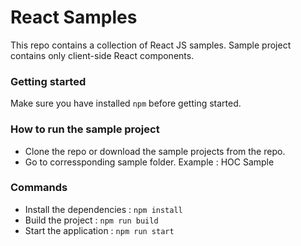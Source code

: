 # React Samples

This repo contains a collection of React JS samples. Sample project contains only client-side React components.

### Getting started
Make sure you have installed `npm` before getting started.

### How to run the sample project

* Clone the repo or download the sample projects from the repo.
* Go to corressponding sample folder. Example : HOC Sample

### Commands
* Install the dependencies : `npm install`
* Build the project : `npm run build`
* Start the application : `npm run start`